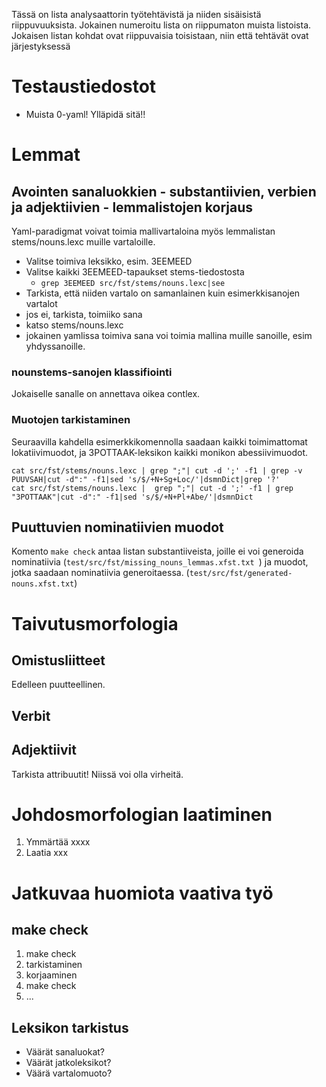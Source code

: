 

Tässä on lista analysaattorin työtehtävistä ja niiden sisäisistä
riippuvuuksista. Jokainen numeroitu lista on riippumaton muista
listoista.  Jokaisen listan kohdat ovat riippuvaisia toisistaan, niin
että tehtävät ovat järjestyksessä




# Testaustiedostot


* Muista 0-yaml! Ylläpidä sitä!!



# Lemmat


## Avointen sanaluokkien - substantiivien, verbien ja adjektiivien - lemmalistojen korjaus


Yaml-paradigmat voivat toimia mallivartaloina myös lemmalistan stems/nouns.lexc muille vartaloille.


* Valitse toimiva leksikko, esim. 3EEMEED
* Valitse kaikki 3EEMEED-tapaukset stems-tiedostosta
    -  `grep 3EEMEED src/fst/stems/nouns.lexc|see`
* Tarkista, että niiden vartalo on samanlainen kuin esimerkkisanojen vartalot
* jos ei, tarkista, toimiiko sana
* katso stems/nouns.lexc
* jokainen yamlissa toimiva sana voi toimia mallina muille
  sanoille, esim yhdyssanoille. 

  
### nounstems-sanojen klassifiointi


Jokaiselle sanalle on annettava oikea contlex.


### Muotojen tarkistaminen


Seuraavilla kahdella esimerkkikomennolla saadaan kaikki toimimattomat lokatiivimuodot, ja 3POTTAAK-leksikon kaikki monikon abessiivimuodot.


```
cat src/fst/stems/nouns.lexc | grep ";"| cut -d ';' -f1 | grep -v PUUVSAH|cut -d":" -f1|sed 's/$/+N+Sg+Loc/'|dsmnDict|grep '?'
cat src/fst/stems/nouns.lexc |  grep ";"| cut -d ';' -f1 | grep "3POTTAAK"|cut -d":" -f1|sed 's/$/+N+Pl+Abe/'|dsmnDict
```


## Puuttuvien nominatiivien muodot


Komento `make check` antaa listan substantiiveista, joille ei 
voi generoida nominatiivia
(`test/src/fst/missing_nouns_lemmas.xfst.txt `) ja
muodot, jotka saadaan nominatiivia generoitaessa.
(`test/src/fst/generated-nouns.xfst.txt`)



# Taivutusmorfologia




## Omistusliitteet

Edelleen puutteellinen.


## Verbit



## Adjektiivit

Tarkista attribuutit! Niissä voi olla virheitä. 


# Johdosmorfologian laatiminen


1. Ymmärtää xxxx
1. Laatia xxx


# Jatkuvaa huomiota vaativa työ


## make check
1. make check
1. tarkistaminen
1. korjaaminen
1. make check
1. ...


## Leksikon tarkistus


* Väärät sanaluokat?
* Väärät jatkoleksikot?
* Väärä vartalomuoto?






